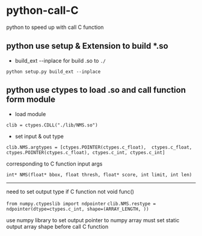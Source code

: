 # python-call-C
python to speed up with call C function


## python use setup & Extension to build *.so 
* build_ext --inplace for build .so to `./`

`python setup.py build_ext --inplace`

## python use ctypes to load .so and call function form module
* load module

`clib = ctypes.CDLL("./lib/NMS.so")`

* set input & out type

`clib.NMS.argtypes = [ctypes.POINTER(ctypes.c_float), 
                        ctypes.c_float, 
                        ctypes.POINTER(ctypes.c_float),
                        ctypes.c_int,
                        ctypes.c_int]`

corresponding to C function input args

`int* NMS(float* bbox, float thresh, float* score, int limit, int len)
`

---
need to set output type if C function not void func()

`from numpy.ctypeslib import ndpointer`
`clib.NMS.restype = ndpointer(dtype=ctypes.c_int, shape=(ARRAY_LENGTH, ))`

use numpy library to set output pointer to numpy array
must  set static output array shape before call C function
